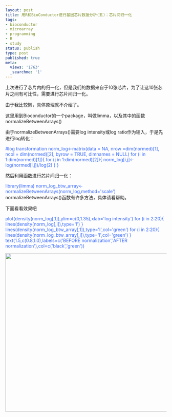```yaml
---
layout: post
title: 用R和BioConductor进行基因芯片数据分析(五)：芯片间归一化
tags:
- bioconductor
- microarray
- programming
- R
- study
status: publish
type: post
published: true
meta:
  views: '1763'
  _searchme: '1'
---
```

上次进行了芯片内的归一化，但是我们的数据来自于10张芯片，为了让这10张芯片之间有可比性，需要进行芯片间归一化。

由于我比较懒，具体原理就不介绍了。

这里用到Bioconductor的一个package，叫做limma，以及其中的函数normalizeBetweenArrays()

由于normalizeBetweenArrays()需要log intensity或log ratio作为输入，于是先进行log转化：

<font color="#3366ff">#log transformation
norm_log&lt;-matrix(data = NA, nrow =dim(normed)[1], ncol = dim(normed)[2], byrow = TRUE, dimnames = NULL)
for (i in 1:dim(normed)[1]){
for (j in 1:dim(normed)[2]){
norm_log[i,j]&lt;-log(normed[i,j])/log(2)
}
}</font>

然后利用函数进行芯片间归一化：

<font color="#3366ff">library(limma)
norm_log_btw_array&lt;-normalizeBetweenArrays(norm_log,method='scale')</font>
normalizeBetweenArrays()函数有许多方法，具体请看帮助。

下面看看效果吧

<font color="#3366ff">plot(density(norm_log[,1]),ylim=c(0,1.35),xlab='log intensity')
for (i in 2:20){
lines(density(norm_log[,i]),type='l')
}
lines(density(norm_log_btw_array[,1]),type='l',col='green')
for (i in 2:20){
lines(density(norm_log_btw_array[,i]),type='l',col='green')
}
text(1.5,c(0.8,1.0),labels=c('BEFORE normalization','AFTER normalization'),col=c('black','green'))</font>

<a href="http://azaleasays.com/wp-content/uploads/2010/07/norm_btw.jpg"><img src="http://azaleasays.com/wp-content/uploads/2010/07/norm_btw.jpg" height="494" width="530" /></a>
